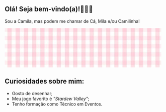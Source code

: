## Olá! Seja bem-vindo(a)!🌷🍰🍡

Sou a Camila, mas podem me chamar de Cá, Mila e/ou Camilinha!

![Imagem do pinterest](Imagem/rosa.jpg)

## Curiosidades sobre mim:
- Gosto de desenhar;
- Meu jogo favorito é *"Stardew Valley"*;
- Tenho formação como Técnico em Eventos.
